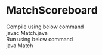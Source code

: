 # MatchScoreboard

Compile using below command<br />
javac Match.java
<br />
Run using below command<br />
java Match
